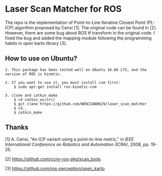 # Laser Scan Matcher for ROS
The repo is the implementation of Point-to-Line Iterative Closest Point (PL-ICP) algorithm proposed by Censi [1]. The original code can be found in [2]. However, there are some bug about ROS tf transform in the original code. I fixed the bug and added the mapping module following the programming habits in open karto library [3].

## How to use on Ubuntu?
    1. This package has been tested well on Ubuntu 16.04 LTS, and the version of ROS is kinetic.
    
    2. If you want to use it, you must install csm first:
        $ sudo apt-get install ros-kinetic-csm
        
    3. clone and catkin_make
        $ cd catkin_ws/src/
        $ git clone https://github.com/WENJIAN0629/laser_scan_matcher
        $ cd..
        $ catkin_make
  

## Thanks

[1] A. Censi, "An ICP variant using a point-to-line metric," in *IEEE International Conference on Robotics and Automation (ICRA)*, 2008, pp. 19-25.

[2] https://github.com/ccny-ros-pkg/scan_tools

[3] https://github.com/ros-perception/open_karto
